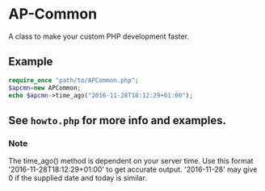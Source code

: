 # AP-Common
A class to make your custom PHP development faster.
## Example
```php
require_once "path/to/APCommon.php";
$apcmn=new APCommon;
echo $apcmn->time_ago("2016-11-28T18:12:29+01:00");
``` 
## See ```howto.php``` for more info and examples.
### Note
The time_ago() method is dependent on your server time.
Use this format '2016-11-28T18:12:29+01:00' to get accurate output. '2016-11-28' may give 0 if the supplied date and today is similar.
